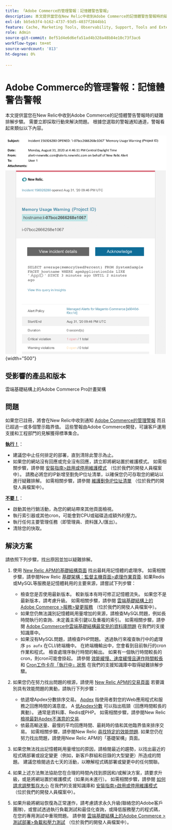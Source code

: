 ```yaml
---
title: 「Adobe Commerce的管理警報：記憶體警告警報」
description: 本文提供當您在New Relic中收到Adobe Commerce的記憶體警告警報時的疑難排解步驟。 需要立即採取行動來解決問題。 根據您選取的警報通知通道，警報看起來類似以下內容。
exl-id: bb5eb3f4-b162-4737-93d5-4037f2844bb1
feature: Cache, Marketing Tools, Observability, Support, Tools and External Services
role: Admin
source-git-commit: 8ef51d4e6d6efa51ad4b328a48b84e10c73f3ac6
workflow-type: tm+mt
source-wordcount: '813'
ht-degree: 0%

---
```


# Adobe Commerce的管理警報：記憶體警告警報

本文提供當您在New Relic中收到Adobe Commerce的記憶體警告警報時的疑難排解步驟。 需要立即採取行動來解決問題。 根據您選取的警報通知通道，警報看起來類似以下內容。

![記憶體警告](assets/memory-warning-magento-managed.png){width="500"}

## 受影響的產品和版本

雲端基礎結構上的Adobe Commerce Pro計畫架構

## 問題

如果您已註冊，將會在New Relic中收到通知 [Adobe Commerce的管理警報](/help/support-tools/managed-alerts-for-adobe-commerce/managed-alerts-for-magento-commerce.md) 而且已超過一或多個警示臨界值。 這些警報由Adobe Commerce開發，可讓客戶運用支援和工程部門的見解獲得標準集合。

<u>**執行！**</u>：

* 建議您中止任何排定的部署，直到清除此警示為止。
* 如果您的網站沒有回應或完全沒有回應，請立即將網站置於維護模式。 如需相關步驟，請參閱 [安裝指南>啟用或停用維護模式](https://devdocs.magento.com/guides/v2.4/install-gde/install/cli/install-cli-subcommands-maint.html?itm_source=devdocs&amp;itm_medium=search_page&amp;itm_campaign=federated_search&amp;itm_term=mainten) （位於我們的開發人員檔案中）。 請務必將您的IP新增至劐免IP位址清單，以確保您仍可存取您的網站以進行疑難排解。 如需相關步驟，請參閱 [維護劐免IP位址清單](https://devdocs.magento.com/guides/v2.4/install-gde/install/cli/install-cli-subcommands-maint.html?itm_source=devdocs&amp;itm_medium=search_page&amp;itm_campaign=federated_search&amp;itm_term=mainten#instgde-cli-maint-exempt) （位於我們的開發人員檔案中）。

<u>**不要！**</u>：

* 啟動其他行銷活動，為您的網站帶來其他頁面檢視。
* 執行索引器或其他cron，可能會對CPU或磁碟造成額外的壓力。
* 執行任何主要管理任務（即管理員、資料匯入/匯出）。
* 清除您的快取。

## 解決方案

請依照下列步驟，找出原因並加以疑難排解。

1. 使用 [New Relic APM的基礎結構頁面](https://docs.newrelic.com/docs/infrastructure/infrastructure-ui-pages/infra-hosts-ui-page/) 找出最耗用記憶體的處理序。 如需相關步驟，請參閱New Relic [基礎架構：監督主機頁面>處理作業頁簽](https://docs.newrelic.com/docs/infrastructure/infrastructure-ui-pages/infra-hosts-ui-page/#processes). 如果Redis或MySQL等服務是記憶體耗用的主要來源，請嘗試下列步驟：

   * 檢查您是否使用最新版本。 較新版本有時可修正記憶體流失。 如果您不是最新版本，請考慮升級。 如需相關步驟，請參閱 [雲端基礎結構上的Adobe Commerce >服務>變更服務](https://experienceleague.adobe.com/docs/commerce-cloud-service/user-guide/configure/service/services-yaml.html) （位於我們的開發人員檔案中）。
   * 如果您仍無法識別記憶體耗用量增加的來源，請檢查MySQL問題，例如長時間執行的查詢、未定義主索引鍵以及重複的索引。 如需相關步驟，請參閱 [Adobe Commerce中雲端基礎結構最常見的資料庫問題](https://experienceleague.adobe.com/docs/commerce-operations/implementation-playbook/best-practices/maintenance/resolve-database-performance-issues.html) 在我們的支援知識庫中。
   * 如果沒有MySQL問題，請檢查PHP問題。 透過執行來複查執行中的處理序 `ps aufx` 在CLI/終端機中。 在終端機輸出中，您會看到目前執行的cron作業和程式。 檢查處理序執行時間的輸出。 如果有一個執行時間較長的cron，則cron可能會掛起。 請參閱 [效能緩慢、速度緩慢且運作時間較長](/help/troubleshooting/miscellaneous/slow-performance-slow-and-long-running-crons.md) 和 [Cron工作卡在「執行中」狀態](/help/troubleshooting/miscellaneous/cron-job-is-stuck-in-running-status.md) 在我們的支援知識庫中取得疑難排解步驟。

1. 如果您仍在努力找出問題的根源，請使用 [New Relic APM的交易頁面](https://docs.newrelic.com/docs/apm/applications-menu/monitoring/transactions-page-find-specific-performance-problems) 若要識別具有效能問題的異動，請執行下列步驟：

   * 依遞增Apdex分數排序交易。 [Apdex](https://docs.newrelic.com/docs/apm/new-relic-apm/apdex/apdex-measure-user-satisfaction) 指使用者對您的Web應用程式和服務之回應時間的滿意度。 A [低Apdex分數](/help/support-tools/managed-alerts-for-adobe-commerce/managed-alerts-for-magento-commerce-apdex-warning-alert.md) 可以指出瓶頸（回應時間較長的異動）。 通常是資料庫、Redis或PHP。 如需相關步驟，請參閱New Relic [檢視最對Apdex不滿意的交易](https://docs.newrelic.com/docs/apm/new-relic-apm/apdex/view-your-apdex-score#apdex-dissat).
   * 依最高輸送量、最慢的平均回應時間、最耗時的值和其他臨界值來排序交易。 如需相關步驟，請參閱New Relic [尋找特定的效能問題](https://docs.newrelic.com/docs/apm/applications-menu/monitoring/transactions-page-find-specific-performance-problems). 如果您仍在努力找出問題，請使用New Relic APM的「基礎架構」頁面。

1. 如果您無法找出記憶體耗用量增加的原因，請檢閱最近的趨勢，以找出最近的程式碼部署或設定變更（例如，新客戶群組和目錄的大型變更）所造成的問題。 建議您檢閱過去七天的活動，以瞭解程式碼部署或變更中的任何關聯。

1. 如果上述方法無法協助您在合理的時間內找到原因和/或解決方案，請要求升級，或是將網站置於維護模式（如果尚未進行）。 如需相關步驟，請參閱 [如何請求調整暫存大小](/help/how-to/general/how-to-request-temporary-magento-upsize.md) 在我們的支援知識庫和 [安裝指南>啟用或停用維護模式](https://devdocs.magento.com/guides/v2.4/install-gde/install/cli/install-cli-subcommands-maint.html?itm_source=devdocs&amp;itm_medium=search_page&amp;itm_campaign=federated_search&amp;itm_term=mainten) （位於我們的開發人員檔案中）。

1. 如果升級將網站恢復為正常運作，請考慮請求永久升級(聯絡您的Adobe客戶團隊)，或嘗試透過執行負載測試和最佳化查詢，或降低服務壓力的程式碼，在您的專用測試中重現問題。 請參閱 [雲端基礎結構上的Adobe Commerce >測試部署>負載和壓力測試](https://devdocs.magento.com/cloud/live/stage-prod-test.html#loadtest) （位於我們的開發人員檔案中）。
